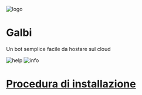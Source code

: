 ![logo](https://i.imgur.com/YeL6Nq0.png)
# **Galbi**
Un bot semplice facile da hostare sul cloud

![help](https://i.imgur.com/DEUFxnk.png)  ![info](https://i.imgur.com/2OWp15S.png)

# [Procedura di installazione]("https://docs.galbaninoh.tech")

